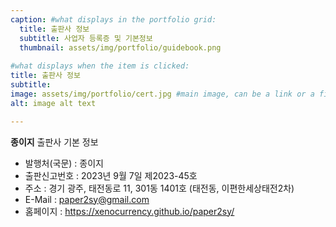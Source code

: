 ```yaml
---
caption: #what displays in the portfolio grid:
  title: 출판사 정보
  subtitle: 사업자 등록증 및 기본정보
  thumbnail: assets/img/portfolio/guidebook.png
  
#what displays when the item is clicked:
title: 출판사 정보
subtitle: 
image: assets/img/portfolio/cert.jpg #main image, can be a link or a file in assets/img/portfolio
alt: image alt text

---
```

**종이지** 출판사 기본 정보

- 발행처(국문) : 종이지
- 출판신고번호 : 2023년 9월 7일 제2023-45호
- 주소 : 경기 광주, 태전동로 11, 301동 1401호 (태전동, 이편한세상태전2차)
- E-Mail : paper2sy@gmail.com
- 홈페이지 : https://xenocurrency.github.io/paper2sy/

